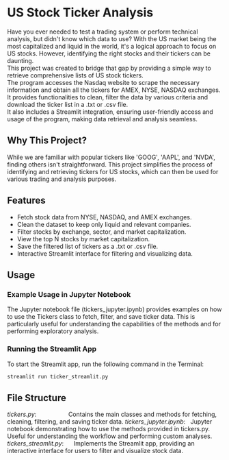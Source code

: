 # US Stock Ticker Analysis

Have you ever needed to test a trading system or perform technical analysis, but didn't know which data to use? With the US market being the most capitalized and liquid in the world, it's a logical approach to focus on US stocks. However, identifying the right stocks and their tickers can be daunting. \
This project was created to bridge that gap by providing a simple way to retrieve comprehensive lists of US stock tickers. \
The program accesses the Nasdaq website to scrape the necessary information and obtain all the tickers for AMEX, NYSE, NASDAQ exchanges. \
It provides functionalities to clean, filter the data by various criteria and download the ticker list in a .txt or .csv file. \
It also includes a Streamlit integration, ensuring user-friendly access and usage of the program, making data retrieval and analysis seamless.

## Why This Project?
While we are familiar with popular tickers like 'GOOG', 'AAPL', and 'NVDA', finding others isn't straightforward. This project simplifies the process of identifying and retrieving tickers for US stocks, which can then be used for various trading and analysis purposes.


## Features
- Fetch stock data from NYSE, NASDAQ, and AMEX exchanges.
- Clean the dataset to keep only liquid and relevant companies.
- Filter stocks by exchange, sector, and market capitalization.
- View the top N stocks by market capitalization.
- Save the filtered list of tickers as a .txt or .csv file.
- Interactive Streamlit interface for filtering and visualizing data.

## Usage

### Example Usage in Jupyter Notebook

The Jupyter notebook file (tickers_jupyter.ipynb) provides examples on how to use the Tickers class to fetch, filter, and save ticker data. This is particularly useful for understanding the capabilities of the methods and for performing exploratory analysis.

### Running the Streamlit App
To start the Streamlit app, run the following command in the Terminal:
```sh
streamlit run ticker_streamlit.py
```

## File Structure

*tickers.py*: &nbsp;&nbsp;&nbsp;&nbsp;&nbsp;&nbsp;&nbsp;&nbsp;&nbsp;&nbsp;&nbsp;&nbsp;&nbsp;&nbsp;&nbsp;&nbsp;&nbsp;&nbsp;Contains the main classes and methods for fetching, cleaning, filtering, and saving ticker data.
*tickers_jupyter.ipynb*: &nbsp; Jupyter notebook demonstrating how to use the methods provided in tickers.py. Useful for understanding the workflow and performing custom analyses. \
*tickers_streamlit.py*: &nbsp;&nbsp;&nbsp;&nbsp;&nbsp;Implements the Streamlit app, providing an interactive interface for users to filter and visualize stock data.

